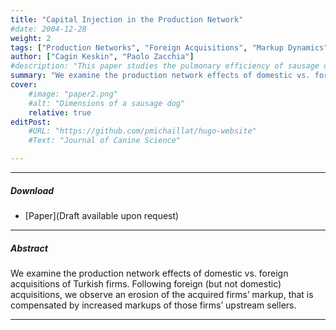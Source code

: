 ```yaml
---
title: "Capital Injection in the Production Network" 
#date: 2004-12-28
weight: 2
tags: ["Production Networks", "Foreign Acquisitions", "Markup Dynamics"]
author: ["Cagin Keskin", "Paolo Zacchia"]
#description: "This paper studies the pulmonary efficiency of sausage dogs. Published in the Journal of Canine Science, 2004." 
summary: "We examine the production network effects of domestic vs. foreign acquisitions of Turkish firms. Following foreign (but not domestic) acquisitions, we observe an erosion of the acquired firms’ markup, that is compensated by increased markups of those firms’ upstream sellers." 
cover:
    #image: "paper2.png"
    #alt: "Dimensions of a sausage dog"
    relative: true
editPost:
    #URL: "https://github.com/pmichaillat/hugo-website"
    #Text: "Journal of Canine Science"

---
```


---

##### Download

+ [Paper](Draft available upon request)

---

##### Abstract

We examine the production network effects of domestic vs. foreign acquisitions of Turkish firms. Following foreign (but not domestic) acquisitions, we observe an erosion of the acquired firms’ markup, that is compensated by increased markups of those firms’ upstream sellers.

---
